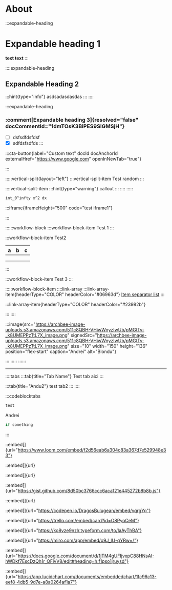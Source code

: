 # About

:::expandable-heading
# Expandable heading 1

****text text****
:::

::::expandable-heading
## Expandable Heading 2

:::hint{type="info"}
asdsadasdasdas
:::
::::

:::expandable-heading
### :comment[Expandable heading 3]{resolved="false" docCommentId="1dmTOsK3BiPES9SIGMSjH"}

- [ ] dsfsdfdsfdsf
- [x] sdfdsfsdfds
:::

:::cta-button{label="Custom text" docId docAnchorId externalHref="https://www.google.com" openInNewTab="true"}

:::

:::::vertical-split{layout="left"}
:::vertical-split-item
Test random
:::

::::vertical-split-item
:::hint{type="warning"}
callout
:::
::::
:::::

```tex
int_0^infty x^2 dx
```

:::iframe{iframeHeight="500" code="test iframe1"}

:::

::::::workflow-block
:::workflow-block-item
Test 1
:::

:::workflow-block-item
Test2&#x20;

| a  | b  | c  |
| :- | :- | :- |
|    |    |    |
|    |    |    |
|    |    |    |
:::

:::workflow-block-item
Test 3
:::

:::::workflow-block-item
::::link-array
:::link-array-item{headerType="COLOR" headerColor="#06963d"}
[Item separator list](./syntax/an-item.md)&#x20;
:::

:::link-array-item{headerType="COLOR" headerColor="#23982b"}

:::
::::

:::image{src="https://archbee-image-uploads.s3.amazonaws.com/511c8QBH-VHiwWnyzIwUb/pMGtTv-_k8UMEPPzTtL7X_image.png" signedSrc="https://archbee-image-uploads.s3.amazonaws.com/511c8QBH-VHiwWnyzIwUb/pMGtTv-_k8UMEPPzTtL7X_image.png" size="10" width="150" height="136" position="flex-start" caption="Andrei" alt="Blondu"}

:::
:::::
::::::

***

::::tabs
:::tab{title="Tab Name"}
Test tab aici
:::

:::tab{title="Andu2"}
test tab2
:::
::::

:::codeblocktabs
```javascript
test
```

Andrei

```c
if something
```
:::

::embed[]{url="https://www.loom.com/embed/f2d56eab6a304c83a367d7e529948e33"}

::embed[]{url}

::embed[]{url}

::embed[]{url="https://gist.github.com/8d50bc3766ccc6aca121e445272b8b8b.js"}

::embed[]{url}

::embed[]{url="https://codepen.io/DragosBulugean/embed/vqrgYq"}

::embed[]{url="https://trello.com/embed/card?id=O8PyoCeM"}

::embed[]{url="https://ko8vze9nzlr.typeform.com/to/IaAyThBA"}

::embed[]{url="https://miro.com/app/embed/o9J_lU-qYRw=/"}

::embed[]{url="https://docs.google.com/document/d/1jTM4gUFIjvxpC88HNsAI-hWDkf7EscDzQh1r_QFlvV8/edit#heading=h.f1pso1jruysd"}

::embed[]{url="https://app.lucidchart.com/documents/embeddedchart/1fc96c13-eef8-4db5-9d7e-a8a0264af1a7"}

